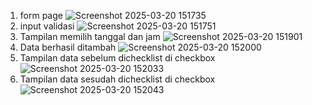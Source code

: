 1. form page
   ![Screenshot 2025-03-20 151735](https://github.com/user-attachments/assets/4afa17da-f0de-42b8-a117-e96585d88110)
2. input validasi
   ![Screenshot 2025-03-20 151751](https://github.com/user-attachments/assets/260aba2a-909d-400e-951c-de836bb2f99d)
3. Tampilan memilih tanggal dan jam
   ![Screenshot 2025-03-20 151901](https://github.com/user-attachments/assets/2526c128-29a6-41d7-98ac-5779c4a2d43a)
4. Data berhasil ditambah
   ![Screenshot 2025-03-20 152000](https://github.com/user-attachments/assets/daa4f865-78bb-4f48-a4f2-2469a9a1ba28)
5. Tampilan data sebelum dichecklist di checkbox
   ![Screenshot 2025-03-20 152033](https://github.com/user-attachments/assets/3897aede-c504-4024-890d-a3eadd410137)
6. Tampilan data sesudah dichecklist di checkbox
   ![Screenshot 2025-03-20 152043](https://github.com/user-attachments/assets/d9eee0a6-9bb5-49be-b1d0-2221390573eb)
